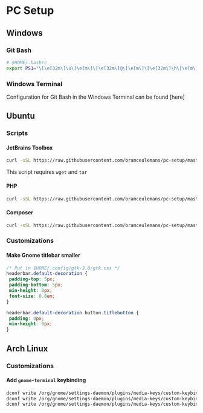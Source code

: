 # PC Setup

## Windows

### Git Bash

```bash
# $HOME/.bashrc
export PS1="\[\e[32m\]\u\[\e[m\]\[\e[32m\]@\[\e[m\]\[\e[32m\]\h\[\e[m\] \[\e[33m\]\w\[\e[m\]\[\e[36m\]\`__git_ps1\`\[\e[m\] "
```

### Windows Terminal

Configuration for Git Bash in the Windows Terminal can be found [here]

## Ubuntu

### Scripts

#### JetBrains Toolbox

```bash
curl -sSL https://raw.githubusercontent.com/bramceulemans/pc-setup/master/ubuntu/install-jetbrains-toolbox | bash
```

This script requires `wget` and `tar`

#### PHP

```bash
curl -sSL https://raw.githubusercontent.com/bramceulemans/pc-setup/master/ubuntu/install-php | bash
```

#### Composer

```bash
curl -sSL https://raw.githubusercontent.com/bramceulemans/pc-setup/master/ubuntu/install-composer | bash
```

### Customizations

#### Make Gnome titlebar smaller

```css
/* Put in $HOME/.config/gtk-3.0/gtk.css */
headerbar.default-decoration {
 padding-top: 5px;
 padding-bottom: 5px;
 min-height: 0px;
 font-size: 0.8em;
}

headerbar.default-decoration button.titlebutton {
 padding: 0px;
 min-height: 0px;
}
```

## Arch Linux

### Customizations

#### Add `gnome-terminal` keybinding

```bash
dconf write /org/gnome/settings-daemon/plugins/media-keys/custom-keybindings/custom0/name "'Gnome Terminal'"
dconf write /org/gnome/settings-daemon/plugins/media-keys/custom-keybindings/custom0/command "'gnome-terminal'"
dconf write /org/gnome/settings-daemon/plugins/media-keys/custom-keybindings/custom0/binding "'<Primary><Alt>t'"
```
